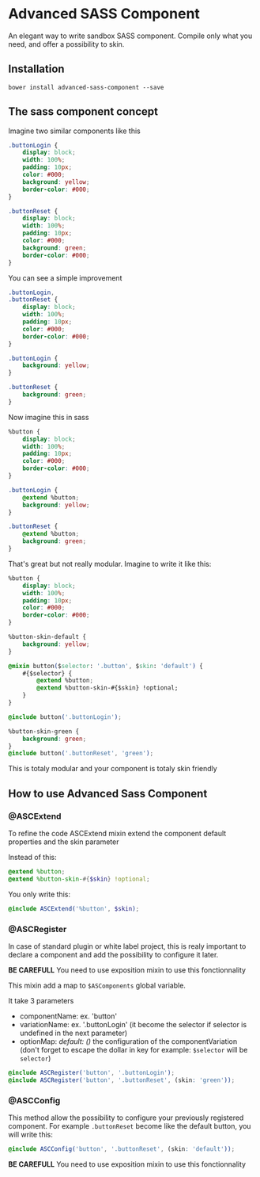 # Advanced SASS Component
An elegant way to write sandbox SASS component.
Compile only what you need, and offer a possibility to skin.

## Installation

    bower install advanced-sass-component --save

## The sass component concept
Imagine two similar components like this

```css
.buttonLogin {
    display: block;
    width: 100%;
    padding: 10px;
    color: #000;
    background: yellow;
    border-color: #000;
}

.buttonReset {
    display: block;
    width: 100%;
    padding: 10px;
    color: #000;
    background: green;
    border-color: #000;
}
```

You can see a simple improvement

```css
.buttonLogin,
.buttonReset {
    display: block;
    width: 100%;
    padding: 10px;
    color: #000;
    border-color: #000;
}

.buttonLogin {
    background: yellow;
}

.buttonReset {
    background: green;
}
```

Now imagine this in sass

```css
%button {
    display: block;
    width: 100%;
    padding: 10px;
    color: #000;
    border-color: #000;
}

.buttonLogin {
    @extend %button;
    background: yellow;
}

.buttonReset {
    @extend %button;
    background: green;
}
```

That's great but not really modular. Imagine to write it like this:

```css
%button {
    display: block;
    width: 100%;
    padding: 10px;
    color: #000;
    border-color: #000;
}

%button-skin-default {
    background: yellow;
}

@mixin button($selector: '.button', $skin: 'default') {
    #{$selector} {
        @extend %button;
        @extend %button-skin-#{$skin} !optional;
    }
}

@include button('.buttonLogin');

%button-skin-green {
    background: green;
}
@include button('.buttonReset', 'green');
```

This is totaly modular and your component is totaly skin friendly

## How to use Advanced Sass Component

### @ASCExtend
To refine the code ASCExtend mixin extend the component default properties and the skin parameter

Instead of this:

```scss
@extend %button;
@extend %button-skin-#{$skin} !optional;
```

You only write this:
```scss
@include ASCExtend('%button', $skin);
```

### @ASCRegister
In case of standard plugin or white label project, this is realy important to declare a component and add the possibility to configure it later.

__BE CAREFULL__ You need to use exposition mixin to use this fonctionnality

This mixin add a map to `$ASComponents` global variable.

It take 3 parameters
* componentName: ex. 'button'
* variationName: ex. '.buttonLogin' (it become the selector if selector is undefined in the next parameter)
* optionMap: _default: ()_ the configuration of the componentVariation (don't forget to escape the dollar in key for example: `$selector` will be `selector`)

```scss
@include ASCRegister('button', '.buttonLogin');
@include ASCRegister('button', '.buttonReset', (skin: 'green'));
```

### @ASCConfig
This method allow the possibility to configure your previously registered component.
For example `.buttonReset` become like the default button, you will write this:

```scss
@include ASCConfig('button', '.buttonReset', (skin: 'default'));
```
__BE CAREFULL__ You need to use exposition mixin to use this fonctionnality
